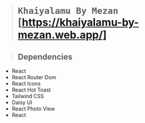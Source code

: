 > # `Khaiyalamu By Mezan` [https://khaiyalamu-by-mezan.web.app/]

> ## Dependencies

- React
- React Router Dom
- React Icons
- React Hot Toast
- Tailwind CSS
- Daisy UI
- React Photo View
- React
